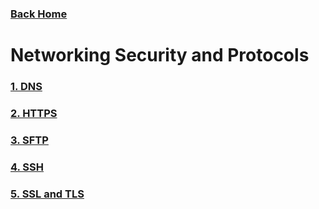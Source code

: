 ### [Back Home](../../README.md)
# Networking Security and Protocols

### [1. DNS](dns/readme.md)
### [2. HTTPS](https/readme.md)
### [3. SFTP](sftp/readme.md)
### [4. SSH](ssh/readme.md)
### [5. SSL and TLS](ssl_tls/readme.md)
